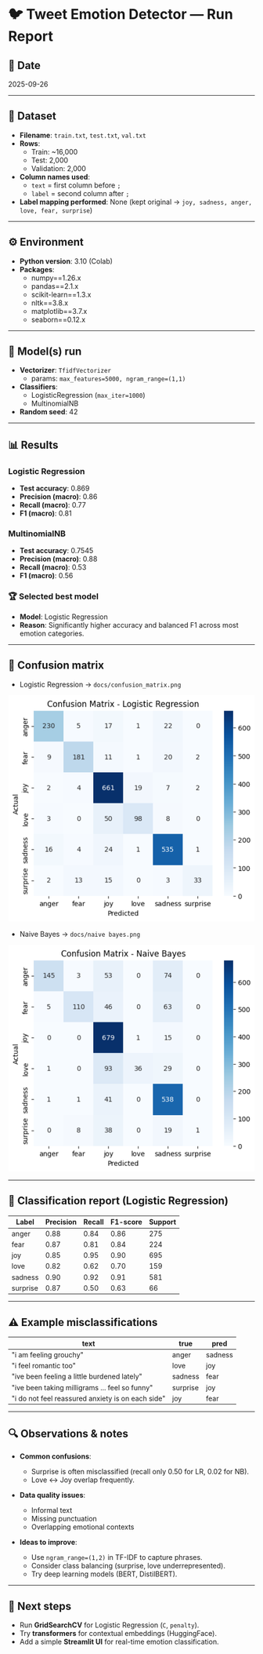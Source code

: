 # 🐦 Tweet Emotion Detector — Run Report

## 📅 Date
2025-09-26  

---

## 📂 Dataset
- **Filename**: `train.txt`, `test.txt`, `val.txt`  
- **Rows**:  
  - Train: ~16,000  
  - Test: 2,000  
  - Validation: 2,000  
- **Column names used**:  
  - `text` = first column before `;`  
  - `label` = second column after `;`  
- **Label mapping performed**: None (kept original → `joy, sadness, anger, love, fear, surprise`)  

---

## ⚙️ Environment
- **Python version**: 3.10 (Colab)  
- **Packages**:  
  - numpy==1.26.x  
  - pandas==2.1.x  
  - scikit-learn==1.3.x  
  - nltk==3.8.x  
  - matplotlib==3.7.x  
  - seaborn==0.12.x  

---

## 🤖 Model(s) run
- **Vectorizer**: `TfidfVectorizer`  
  - params: `max_features=5000, ngram_range=(1,1)`  
- **Classifiers**:  
  - LogisticRegression (`max_iter=1000`)  
  - MultinomialNB  
- **Random seed**: 42  

---

## 📊 Results

### Logistic Regression
- **Test accuracy**: 0.869  
- **Precision (macro)**: 0.86  
- **Recall (macro)**: 0.77  
- **F1 (macro)**: 0.81  

### MultinomialNB
- **Test accuracy**: 0.7545  
- **Precision (macro)**: 0.88  
- **Recall (macro)**: 0.53  
- **F1 (macro)**: 0.56  

### 🏆 Selected best model
- **Model**: Logistic Regression  
- **Reason**: Significantly higher accuracy and balanced F1 across most emotion categories.  

---

## 🔢 Confusion matrix
- Logistic Regression → `docs/confusion_matrix.png`

![Confusion Matrix Example](docs/confusion_matrix.png)

- Naive Bayes → `docs/naive bayes.png`

![Confusion Matrix (Naive Bayes)](docs/naive_bayes.png)

---

## 📑 Classification report (Logistic Regression)

| Label     | Precision | Recall | F1-score | Support |
|-----------|-----------|--------|----------|---------|
| anger     | 0.88      | 0.84   | 0.86     | 275     |
| fear      | 0.87      | 0.81   | 0.84     | 224     |
| joy       | 0.85      | 0.95   | 0.90     | 695     |
| love      | 0.82      | 0.62   | 0.70     | 159     |
| sadness   | 0.90      | 0.92   | 0.91     | 581     |
| surprise  | 0.87      | 0.50   | 0.63     | 66      |

---

## ⚠️ Example misclassifications

| text | true | pred |
|------|------|------|
| "i am feeling grouchy" | anger | sadness |
| "i feel romantic too" | love | joy |
| "ive been feeling a little burdened lately" | sadness | fear |
| "ive been taking milligrams ... feel so funny" | surprise | joy |
| "i do not feel reassured anxiety is on each side" | joy | fear |

---

## 🔍 Observations & notes
- **Common confusions**:  
  - Surprise is often misclassified (recall only 0.50 for LR, 0.02 for NB).  
  - Love ↔ Joy overlap frequently.  

- **Data quality issues**:  
  - Informal text  
  - Missing punctuation  
  - Overlapping emotional contexts  

- **Ideas to improve**:  
  - Use `ngram_range=(1,2)` in TF-IDF to capture phrases.  
  - Consider class balancing (surprise, love underrepresented).  
  - Try deep learning models (BERT, DistilBERT).  

---

## 🚀 Next steps
- Run **GridSearchCV** for Logistic Regression (`C`, `penalty`).  
- Try **transformers** for contextual embeddings (HuggingFace).  
- Add a simple **Streamlit UI** for real-time emotion classification.  
